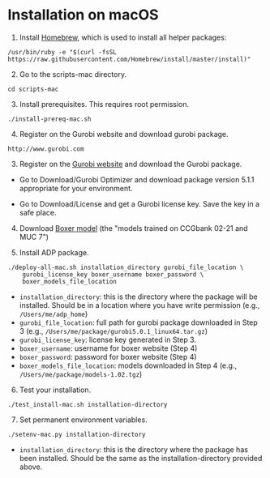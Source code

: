 # Installation on macOS

1. Install [Homebrew](https://brew.sh), which is used to install all
   helper packages:

```
/usr/bin/ruby -e "$(curl -fsSL https://raw.githubusercontent.com/Homebrew/install/master/install)"
```

2. Go to the scripts-mac directory.

```
cd scripts-mac
```

3. Install prerequisites. This requires root permission.

```
./install-prereq-mac.sh
```

4. Register on the Gurobi website and download gurobi package.

```
http://www.gurobi.com
```

3. Register on the [Gurobi website](http://www.gurobi.com) and download
   the Gurobi package.

- Go to Download/Gurobi Optimizer and download package version 5.1.1
  appropriate for your environment.

- Go to Download/License and get a Gurobi license key. Save the key in a
  safe place.

4. Download [Boxer
model](https://github.com/chbrown/candc/blob/gh-pages/downloads/models-1.02.tgz)
   (the "models trained on CCGbank 02-21 and MUC 7")

5. Install ADP package.

```
./deploy-all-mac.sh installation_directory gurobi_file_location \
    gurobi_license_key boxer_username boxer_password \
    boxer_models_file_location
```

- `installation_directory`: this is the directory where the package will
  be installed. Should be in a location where you have write permission
  (e.g., `/Users/me/adp_home`)
- `gurobi_file_location`: full path for gurobi package downloaded in Step
  3 (e.g., `/Users/me/package/gurobi5.0.1_linux64.tar.gz`)
- `gurobi_license_key`: license key generated in Step 3.
- `boxer_username`: username for boxer website (Step 4)
- `boxer_password`: password for boxer website (Step 4)
- `boxer_models_file_location`: models downloaded in Step 4
  (e.g., `/Users/me/package/models-1.02.tgz`)

6. Test your installation.

```
./test_install-mac.sh installation-directory
```

7. Set permanent environment variables.

```
./setenv-mac.py installation-directory
```

- `installation_directory`: this is the directory where the package has
  been installed. Should be the same as the installation-directory
  provided above.
